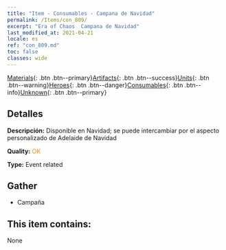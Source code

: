 ```yaml
---
title: "Item - Consumables - Campana de Navidad"
permalink: /Items/con_809/
excerpt: "Era of Chaos  Campana de Navidad"
last_modified_at: 2021-04-21
locale: es
ref: "con_809.md"
toc: false
classes: wide
---
```

 [Materials](/es/Items/){: .btn .btn--primary}[Artifacts](/es/Items/Artifacts/){: .btn .btn--success}[Units](/es/Items/Units/){: .btn .btn--warning}[Heroes](/es/Items/Heroes/){: .btn .btn--danger}[Consumables](/es/Items/Consumables/){: .btn .btn--info}[Unknown](/es/Items/Unknown/){: .btn .btn--primary}

## Detalles
 **Descripción:** Disponible en Navidad; se puede intercambiar por el aspecto personalizado de Adelaide de Navidad

 **Quality:** <span style="color: #FF8C00">OK</span>

 **Type:** Event related

## Gather

*    Campaña 

## This item contains:

  None

